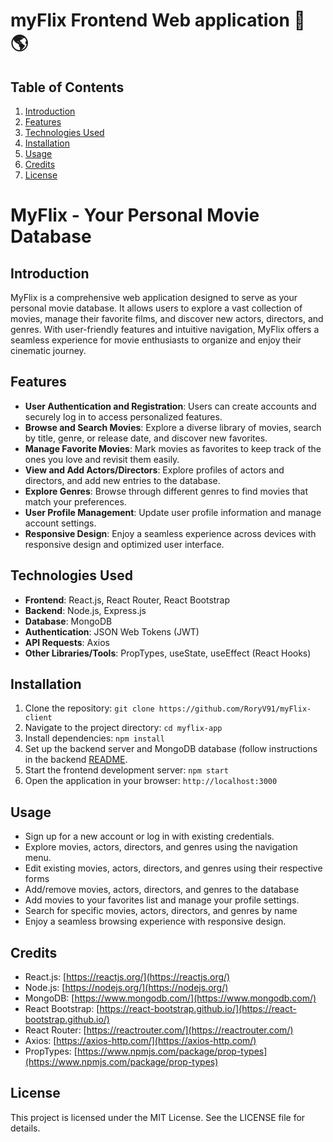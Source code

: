 # myFlix Frontend Web application 📼 🌎

## Table of Contents
1. [Introduction](#introduction)
2. [Features](#features)
3. [Technologies Used](#technologies-used)
4. [Installation](#installation)
5. [Usage](#usage)
6. [Credits](#credits)
7. [License](#license)

# MyFlix - Your Personal Movie Database

## Introduction

MyFlix is a comprehensive web application designed to serve as your personal movie database. It allows users to explore a vast collection of movies, manage their favorite films, and discover new actors, directors, and genres. With user-friendly features and intuitive navigation, MyFlix offers a seamless experience for movie enthusiasts to organize and enjoy their cinematic journey.

## Features

- **User Authentication and Registration**: Users can create accounts and securely log in to access personalized features.
- **Browse and Search Movies**: Explore a diverse library of movies, search by title, genre, or release date, and discover new favorites.
- **Manage Favorite Movies**: Mark movies as favorites to keep track of the ones you love and revisit them easily.
- **View and Add Actors/Directors**: Explore profiles of actors and directors, and add new entries to the database.
- **Explore Genres**: Browse through different genres to find movies that match your preferences.
- **User Profile Management**: Update user profile information and manage account settings.
- **Responsive Design**: Enjoy a seamless experience across devices with responsive design and optimized user interface.

## Technologies Used

- **Frontend**: React.js, React Router, React Bootstrap
- **Backend**: Node.js, Express.js
- **Database**: MongoDB
- **Authentication**: JSON Web Tokens (JWT)
- **API Requests**: Axios
- **Other Libraries/Tools**: PropTypes, useState, useEffect (React Hooks)

## Installation

1. Clone the repository: `git clone https://github.com/RoryV91/myFlix-client`
2. Navigate to the project directory: `cd myflix-app`
3. Install dependencies: `npm install`
4. Set up the backend server and MongoDB database (follow instructions in the backend [README](https://github.com/RoryV91/myFlix-api/blob/main/README.md).
5. Start the frontend development server: `npm start`
6. Open the application in your browser: `http://localhost:3000`

## Usage

- Sign up for a new account or log in with existing credentials.
- Explore movies, actors, directors, and genres using the navigation menu.
- Edit existing movies, actors, directors, and genres using their respective forms
- Add/remove movies, actors, directors, and genres to the database
- Add movies to your favorites list and manage your profile settings.
- Search for specific movies, actors, directors, and genres by name
- Enjoy a seamless browsing experience with responsive design.

## Credits

- React.js: [https://reactjs.org/](https://reactjs.org/)
- Node.js: [https://nodejs.org/](https://nodejs.org/)
- MongoDB: [https://www.mongodb.com/](https://www.mongodb.com/)
- React Bootstrap: [https://react-bootstrap.github.io/](https://react-bootstrap.github.io/)
- React Router: [https://reactrouter.com/](https://reactrouter.com/)
- Axios: [https://axios-http.com/](https://axios-http.com/)
- PropTypes: [https://www.npmjs.com/package/prop-types](https://www.npmjs.com/package/prop-types)

## License

This project is licensed under the MIT License. See the LICENSE file for details.
